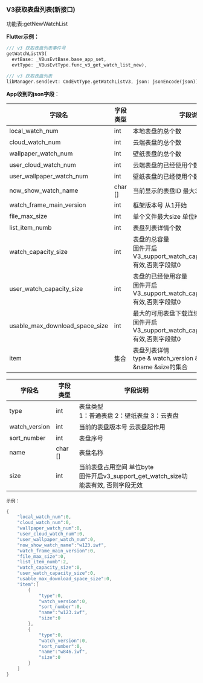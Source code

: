 ### V3获取表盘列表(新接口)


功能表:getNewWatchList

**Flutter示例：**

```dart
/// v3 获取表盘列表事件号
getWatchListV3(
  evtBase: _VBusEvtBase.base_app_set,
  evtType: _VBusEvtType.func_v3_get_watch_list_new),

/// v3 获取表盘列表
libManager.send(evt: CmdEvtType.getWatchListV3, json: jsonEncode(json));
```



**App收到的json字段**：

| 字段名                   | 字段类型 | 字段说明                                                     |
| ------------------------ | -------- | ------------------------------------------------------------ |
| local_watch_num          | int      | 本地表盘的总个数                                             |
| cloud_watch_num          | int      | 云端表盘的总个数                                             |
| wallpaper_watch_num      | int      | 壁纸表盘的总个数                                             |
| user_cloud_watch_num     | int      | 云端表盘的已经使用个数                                       |
| user_wallpaper_watch_num | int      | 壁纸表盘的已经使用个数                                       |
| now_show_watch_name      | char []   | 当前显示的表盘ID 最大30个字节                                |
| watch_frame_main_version | int      | 框架版本号 从1开始                                           |
| file_max_size            | int      | 单个文件最大size  单位KB                                     |
| list_item_numb           | int      | 表盘列表详情个数                                             |
| watch_capacity_size | int | 表盘的总容量<br />固件开启V3_support_watch_capacity_size_display有效,否则字段赋0 |
| user_watch_capacity_size | int | 表盘的已经使用容量<br />固件开启V3_support_watch_capacity_size_display有效,否则字段赋0 |
| usable_max_download_space_size | int | 最大的可用表盘下载连续空间大小<br />固件开启V3_support_watch_capacity_size_display有效,否则字段赋0 |
| item                     | 集合     | 表盘列表详情 <br />type & watch_version & sort_number &name &size的集合 |

| 字段名        | 字段类型 | 字段说明                                                     |
| ------------- | -------- | ------------------------------------------------------------ |
| type          | int      | 表盘类型   <br />1：普通表盘  2：壁纸表盘  3：云表盘         |
| watch_version | int      | 当前的表盘版本号 云表盘起作用                                |
| sort_number   | int      | 表盘序号                                                     |
| name          | char []  | 表盘名称                                                     |
| size          | int      | 当前表盘占用空间 单位byte<br />固件开启v3_support_get_watch_size功能表有效, 否则字段无效 |

`示例：`

```c
{
    "local_watch_num":0,
    "cloud_watch_num":0,
    "wallpaper_watch_num":0,
    "user_cloud_watch_num":0,
    "user_wallpaper_watch_num":0,
    "now_show_watch_name":"w123.iwf",
    "watch_frame_main_version":0,
    "file_max_size":0,
    "list_item_numb":2,
    "watch_capacity_size":0,
    "user_watch_capacity_size":0,
    "usable_max_download_space_size":0,
    "item":[
        {
            "type":0,
            "watch_version":0,
            "sort_number":0,
            "name":"w123.iwf",
            "size":0
        },
        {
            "type":0,
            "watch_version":0,
            "sort_number":0,
            "name":"w846.iwf",
            "size":0
        }
    ]
}
```
